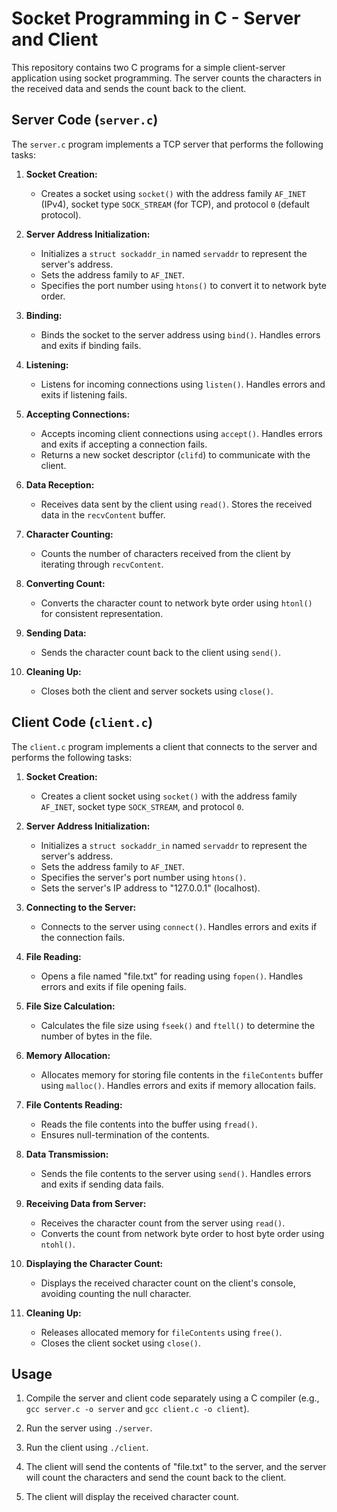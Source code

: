 # Socket Programming in C - Server and Client

This repository contains two C programs for a simple client-server application using socket programming. The server counts the characters in the received data and sends the count back to the client.

## Server Code (`server.c`)

The `server.c` program implements a TCP server that performs the following tasks:

1. **Socket Creation:**
   - Creates a socket using `socket()` with the address family `AF_INET` (IPv4), socket type `SOCK_STREAM` (for TCP), and protocol `0` (default protocol).
   
2. **Server Address Initialization:**
   - Initializes a `struct sockaddr_in` named `servaddr` to represent the server's address.
   - Sets the address family to `AF_INET`.
   - Specifies the port number using `htons()` to convert it to network byte order.

3. **Binding:**
   - Binds the socket to the server address using `bind()`. Handles errors and exits if binding fails.
   
4. **Listening:**
   - Listens for incoming connections using `listen()`. Handles errors and exits if listening fails.
   
5. **Accepting Connections:**
   - Accepts incoming client connections using `accept()`. Handles errors and exits if accepting a connection fails.
   - Returns a new socket descriptor (`clifd`) to communicate with the client.
   
6. **Data Reception:**
   - Receives data sent by the client using `read()`. Stores the received data in the `recvContent` buffer.
   
7. **Character Counting:**
   - Counts the number of characters received from the client by iterating through `recvContent`.
   
8. **Converting Count:**
   - Converts the character count to network byte order using `htonl()` for consistent representation.
   
9. **Sending Data:**
   - Sends the character count back to the client using `send()`.
   
10. **Cleaning Up:**
    - Closes both the client and server sockets using `close()`.

## Client Code (`client.c`)

The `client.c` program implements a client that connects to the server and performs the following tasks:

1. **Socket Creation:**
   - Creates a client socket using `socket()` with the address family `AF_INET`, socket type `SOCK_STREAM`, and protocol `0`.

2. **Server Address Initialization:**
   - Initializes a `struct sockaddr_in` named `servaddr` to represent the server's address.
   - Sets the address family to `AF_INET`.
   - Specifies the server's port number using `htons()`.
   - Sets the server's IP address to "127.0.0.1" (localhost).

3. **Connecting to the Server:**
   - Connects to the server using `connect()`. Handles errors and exits if the connection fails.

4. **File Reading:**
   - Opens a file named "file.txt" for reading using `fopen()`. Handles errors and exits if file opening fails.

5. **File Size Calculation:**
   - Calculates the file size using `fseek()` and `ftell()` to determine the number of bytes in the file.

6. **Memory Allocation:**
   - Allocates memory for storing file contents in the `fileContents` buffer using `malloc()`. Handles errors and exits if memory allocation fails.

7. **File Contents Reading:**
   - Reads the file contents into the buffer using `fread()`.
   - Ensures null-termination of the contents.

8. **Data Transmission:**
   - Sends the file contents to the server using `send()`. Handles errors and exits if sending data fails.

9. **Receiving Data from Server:**
   - Receives the character count from the server using `read()`.
   - Converts the count from network byte order to host byte order using `ntohl()`.

10. **Displaying the Character Count:**
    - Displays the received character count on the client's console, avoiding counting the null character.

11. **Cleaning Up:**
    - Releases allocated memory for `fileContents` using `free()`.
    - Closes the client socket using `close()`.

## Usage

1. Compile the server and client code separately using a C compiler (e.g., `gcc server.c -o server` and `gcc client.c -o client`).

2. Run the server using `./server`.

3. Run the client using `./client`.

4. The client will send the contents of "file.txt" to the server, and the server will count the characters and send the count back to the client.

5. The client will display the received character count.


